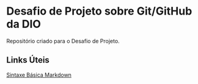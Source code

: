 # Desafio de Projeto sobre Git/GitHub da DIO
Repositório criado para o Desafio de Projeto.
## Links Úteis
[Sintaxe Básica Markdown](https://markdownguide.org/basic-syntax/)
